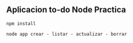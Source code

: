 ## Aplicacion to-do Node Practica

```
npm install
```
```
node app crear - listar - actualizar - borrar
```